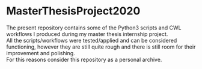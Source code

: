 # MasterThesisProject2020
The present repository contains some of the Python3 scripts and CWL workflows I produced during my master thesis internship project.  
All the scripts/workflows were tested/applied and can be considered functioning, however they are still quite rough and there is still room for their improvement and polishing.  
For this reasons consider this repository as a personal archive.
